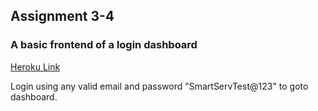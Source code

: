 ## Assignment 3-4

### A basic frontend of a login dashboard

[Heroku Link](https://redesigned-enigma-34.herokuapp.com/)


Login using any valid email and password "SmartServTest@123" to goto dashboard.
